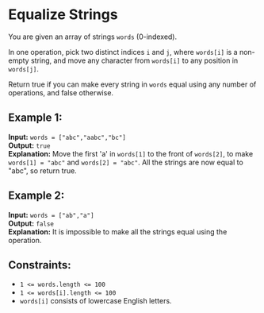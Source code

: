 # Equalize Strings

You are given an array of strings `words` (0-indexed).

In one operation, pick two distinct indices `i` and `j`, where `words[i]` is a non-empty string, and move any character from `words[i]` to any position in `words[j]`.

Return true if you can make every string in `words` equal using any number of operations, and false otherwise.

## Example 1:

**Input:** `words = ["abc","aabc","bc"]`  
**Output:** `true`  
**Explanation:** Move the first 'a' in `words[1]` to the front of `words[2]`, to make `words[1] = "abc"` and `words[2] = "abc"`. All the strings are now equal to "abc", so return true.

## Example 2:

**Input:** `words = ["ab","a"]`  
**Output:** `false`  
**Explanation:** It is impossible to make all the strings equal using the operation.

## Constraints:

- `1 <= words.length <= 100`
- `1 <= words[i].length <= 100`
- `words[i]` consists of lowercase English letters.
